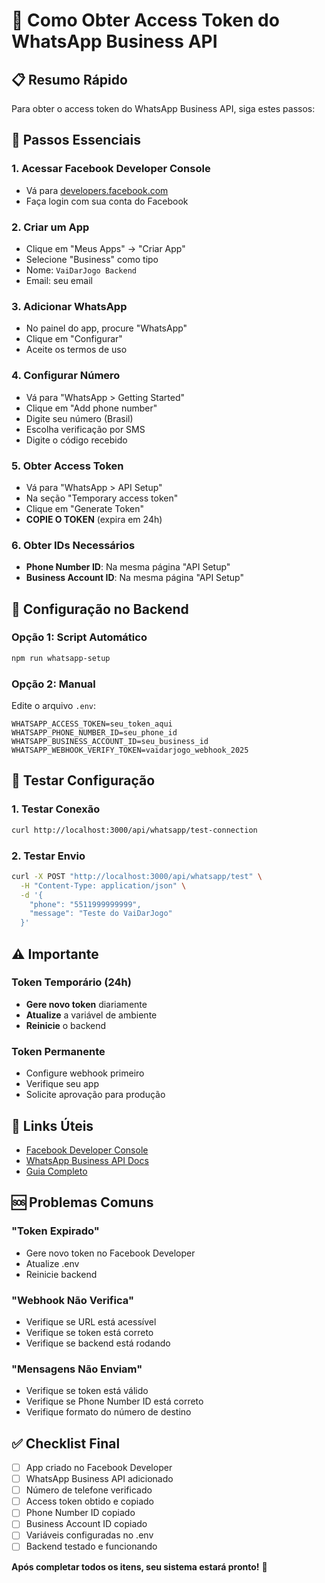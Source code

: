 # 🔑 Como Obter Access Token do WhatsApp Business API

## 📋 Resumo Rápido

Para obter o access token do WhatsApp Business API, siga estes passos:

## 🚀 Passos Essenciais

### 1. **Acessar Facebook Developer Console**
- Vá para [developers.facebook.com](https://developers.facebook.com/)
- Faça login com sua conta do Facebook

### 2. **Criar um App**
- Clique em "Meus Apps" → "Criar App"
- Selecione "Business" como tipo
- Nome: `VaiDarJogo Backend`
- Email: seu email

### 3. **Adicionar WhatsApp**
- No painel do app, procure "WhatsApp"
- Clique em "Configurar"
- Aceite os termos de uso

### 4. **Configurar Número**
- Vá para "WhatsApp > Getting Started"
- Clique em "Add phone number"
- Digite seu número (Brasil)
- Escolha verificação por SMS
- Digite o código recebido

### 5. **Obter Access Token**
- Vá para "WhatsApp > API Setup"
- Na seção "Temporary access token"
- Clique em "Generate Token"
- **COPIE O TOKEN** (expira em 24h)

### 6. **Obter IDs Necessários**
- **Phone Number ID**: Na mesma página "API Setup"
- **Business Account ID**: Na mesma página "API Setup"

## 🔧 Configuração no Backend

### Opção 1: Script Automático
```bash
npm run whatsapp-setup
```

### Opção 2: Manual
Edite o arquivo `.env`:
```env
WHATSAPP_ACCESS_TOKEN=seu_token_aqui
WHATSAPP_PHONE_NUMBER_ID=seu_phone_id
WHATSAPP_BUSINESS_ACCOUNT_ID=seu_business_id
WHATSAPP_WEBHOOK_VERIFY_TOKEN=vaidarjogo_webhook_2025
```

## 🧪 Testar Configuração

### 1. Testar Conexão
```bash
curl http://localhost:3000/api/whatsapp/test-connection
```

### 2. Testar Envio
```bash
curl -X POST "http://localhost:3000/api/whatsapp/test" \
  -H "Content-Type: application/json" \
  -d '{
    "phone": "5511999999999",
    "message": "Teste do VaiDarJogo"
  }'
```

## ⚠️ Importante

### Token Temporário (24h)
- **Gere novo token** diariamente
- **Atualize** a variável de ambiente
- **Reinicie** o backend

### Token Permanente
- Configure webhook primeiro
- Verifique seu app
- Solicite aprovação para produção

## 🔗 Links Úteis

- [Facebook Developer Console](https://developers.facebook.com/)
- [WhatsApp Business API Docs](https://developers.facebook.com/docs/whatsapp)
- [Guia Completo](docs/WHATSAPP_ACCESS_TOKEN_GUIDE.md)

## 🆘 Problemas Comuns

### "Token Expirado"
- Gere novo token no Facebook Developer
- Atualize .env
- Reinicie backend

### "Webhook Não Verifica"
- Verifique se URL está acessível
- Verifique se token está correto
- Verifique se backend está rodando

### "Mensagens Não Enviam"
- Verifique se token está válido
- Verifique se Phone Number ID está correto
- Verifique formato do número de destino

## ✅ Checklist Final

- [ ] App criado no Facebook Developer
- [ ] WhatsApp Business API adicionado
- [ ] Número de telefone verificado
- [ ] Access token obtido e copiado
- [ ] Phone Number ID copiado
- [ ] Business Account ID copiado
- [ ] Variáveis configuradas no .env
- [ ] Backend testado e funcionando

**Após completar todos os itens, seu sistema estará pronto!** 🚀







